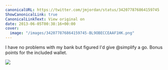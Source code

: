 ```yaml
---
canonicalURL: https://twitter.com/jmjordan/status/342077876864159745
ShowCanonicalLink: true
CanonicalLinkText: View original on
date: 2013-06-05T00:38:16+00:00
cover:
  image: "/images/342077876864159745-BL9OBECCEAAF1HK.png"
---
```

I have no problems with my bank but figured I'd give @simplify a go. Bonus points for the included wallet. 

![](/images/342077876864159745-BL9OBECCEAAF1HK.png)